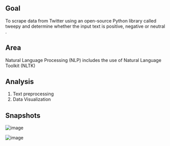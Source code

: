 ## Goal
To scrape data from Twitter using an open-source Python library called tweepy and determine whether the input text is positive, negative or neutral . 

## Area
Natural Language Processing (NLP) includes the use of Natural Language Toolkit (NLTK)

## Analysis
1. Text preprocessing
2. Data Visualization

## Snapshots
![image](https://github.com/farah-adilah/Data-Science-Project/assets/129021858/23322799-39cb-47e8-8c17-90df6bccd40d)

![image](https://github.com/farah-adilah/Data-Science-Project/assets/129021858/8f803977-e79c-4fe7-bba4-09877ffdff81)

